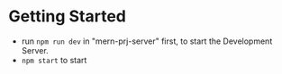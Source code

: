 # Getting Started
- run `npm run dev` in "mern-prj-server" first, to start the Development Server.
- `npm start` to start

